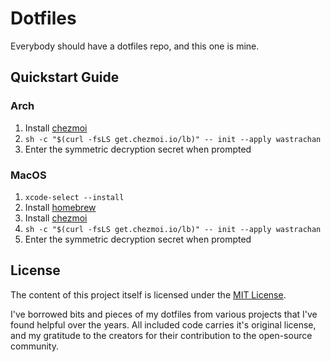 # Dotfiles

Everybody should have a dotfiles repo, and this one is mine.

## Quickstart Guide

### Arch

1. Install [chezmoi](https://www.chezmoi.io/install/)
2. `sh -c "$(curl -fsLS get.chezmoi.io/lb)" -- init --apply wastrachan`
3. Enter the symmetric decryption secret when prompted

### MacOS

1. `xcode-select --install`
2. Install [homebrew](https://brew.sh)
3. Install [chezmoi](https://www.chezmoi.io/install/)
4. `sh -c "$(curl -fsLS get.chezmoi.io/lb)" -- init --apply wastrachan`
5. Enter the symmetric decryption secret when prompted

## License

The content of this project itself is licensed under the [MIT License](LICENSE).

I've borrowed bits and pieces of my dotfiles from various projects that I've found helpful over the years. All included code carries it's original license, and my gratitude to the creators for their contribution to the open-source community.
